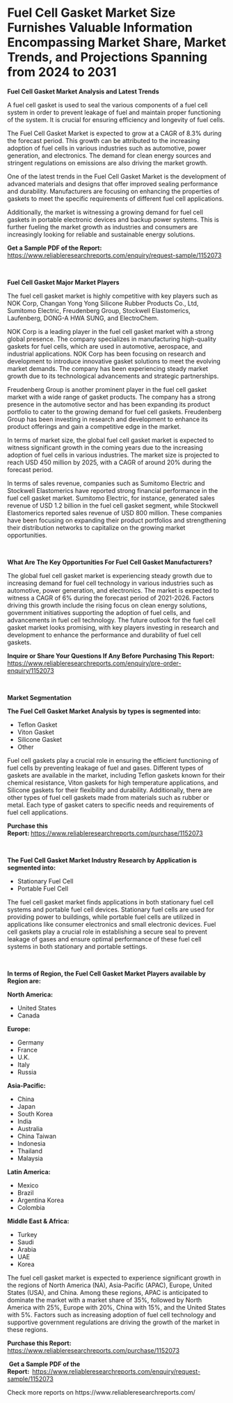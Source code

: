 <p><h1>Fuel Cell Gasket Market Size Furnishes Valuable Information Encompassing Market Share, Market Trends, and Projections Spanning from 2024 to 2031</h1></p><p><strong>Fuel Cell Gasket Market Analysis and Latest Trends</strong></p>
<p><p>A fuel cell gasket is used to seal the various components of a fuel cell system in order to prevent leakage of fuel and maintain proper functioning of the system. It is crucial for ensuring efficiency and longevity of fuel cells.</p><p>The Fuel Cell Gasket Market is expected to grow at a CAGR of 8.3% during the forecast period. This growth can be attributed to the increasing adoption of fuel cells in various industries such as automotive, power generation, and electronics. The demand for clean energy sources and stringent regulations on emissions are also driving the market growth.</p><p>One of the latest trends in the Fuel Cell Gasket Market is the development of advanced materials and designs that offer improved sealing performance and durability. Manufacturers are focusing on enhancing the properties of gaskets to meet the specific requirements of different fuel cell applications.</p><p>Additionally, the market is witnessing a growing demand for fuel cell gaskets in portable electronic devices and backup power systems. This is further fueling the market growth as industries and consumers are increasingly looking for reliable and sustainable energy solutions.</p></p>
<p><strong>Get a Sample PDF of the Report:&nbsp;</strong> <a href="https://www.reliableresearchreports.com/enquiry/request-sample/1152073">https://www.reliableresearchreports.com/enquiry/request-sample/1152073</a></p>
<p>&nbsp;</p>
<p><strong>Fuel Cell Gasket Major Market Players</strong></p>
<p><p>The fuel cell gasket market is highly competitive with key players such as NOK Corp, Changan Yong Yong Silicone Rubber Products Co., Ltd, Sumitomo Electric, Freudenberg Group, Stockwell Elastomerics, Laufenberg, DONG-A HWA SUNG, and ElectroChem.</p><p>NOK Corp is a leading player in the fuel cell gasket market with a strong global presence. The company specializes in manufacturing high-quality gaskets for fuel cells, which are used in automotive, aerospace, and industrial applications. NOK Corp has been focusing on research and development to introduce innovative gasket solutions to meet the evolving market demands. The company has been experiencing steady market growth due to its technological advancements and strategic partnerships.</p><p>Freudenberg Group is another prominent player in the fuel cell gasket market with a wide range of gasket products. The company has a strong presence in the automotive sector and has been expanding its product portfolio to cater to the growing demand for fuel cell gaskets. Freudenberg Group has been investing in research and development to enhance its product offerings and gain a competitive edge in the market.</p><p>In terms of market size, the global fuel cell gasket market is expected to witness significant growth in the coming years due to the increasing adoption of fuel cells in various industries. The market size is projected to reach USD 450 million by 2025, with a CAGR of around 20% during the forecast period.</p><p>In terms of sales revenue, companies such as Sumitomo Electric and Stockwell Elastomerics have reported strong financial performance in the fuel cell gasket market. Sumitomo Electric, for instance, generated sales revenue of USD 1.2 billion in the fuel cell gasket segment, while Stockwell Elastomerics reported sales revenue of USD 800 million. These companies have been focusing on expanding their product portfolios and strengthening their distribution networks to capitalize on the growing market opportunities.</p></p>
<p>&nbsp;</p>
<p><strong>What Are The Key Opportunities For Fuel Cell Gasket Manufacturers?</strong></p>
<p><p>The global fuel cell gasket market is experiencing steady growth due to increasing demand for fuel cell technology in various industries such as automotive, power generation, and electronics. The market is expected to witness a CAGR of 6% during the forecast period of 2021-2026. Factors driving this growth include the rising focus on clean energy solutions, government initiatives supporting the adoption of fuel cells, and advancements in fuel cell technology. The future outlook for the fuel cell gasket market looks promising, with key players investing in research and development to enhance the performance and durability of fuel cell gaskets.</p></p>
<p><strong>Inquire or Share Your Questions If Any Before Purchasing This Report:</strong> <a href="https://www.reliableresearchreports.com/enquiry/pre-order-enquiry/1152073">https://www.reliableresearchreports.com/enquiry/pre-order-enquiry/1152073</a></p>
<p>&nbsp;</p>
<p><strong>Market Segmentation</strong></p>
<p><strong>The Fuel Cell Gasket Market Analysis by types is segmented into:</strong></p>
<p><ul><li>Teflon Gasket</li><li>Viton Gasket</li><li>Silicone Gasket</li><li>Other</li></ul></p>
<p><p>Fuel cell gaskets play a crucial role in ensuring the efficient functioning of fuel cells by preventing leakage of fuel and gases. Different types of gaskets are available in the market, including Teflon gaskets known for their chemical resistance, Viton gaskets for high temperature applications, and Silicone gaskets for their flexibility and durability. Additionally, there are other types of fuel cell gaskets made from materials such as rubber or metal. Each type of gasket caters to specific needs and requirements of fuel cell applications.</p></p>
<p><strong>Purchase this Report:&nbsp;</strong><a href="https://www.reliableresearchreports.com/purchase/1152073">https://www.reliableresearchreports.com/purchase/1152073</a></p>
<p>&nbsp;</p>
<p><strong>The Fuel Cell Gasket Market Industry Research by Application is segmented into:</strong></p>
<p><ul><li>Stationary Fuel Cell</li><li>Portable Fuel Cell</li></ul></p>
<p><p>The fuel cell gasket market finds applications in both stationary fuel cell systems and portable fuel cell devices. Stationary fuel cells are used for providing power to buildings, while portable fuel cells are utilized in applications like consumer electronics and small electronic devices. Fuel cell gaskets play a crucial role in establishing a secure seal to prevent leakage of gases and ensure optimal performance of these fuel cell systems in both stationary and portable settings.</p></p>
<p>&nbsp;</p>
<p><strong>In terms of Region, the Fuel Cell Gasket Market Players available by Region are:</strong></p>
<p>
    <p> <strong> North America: </strong>
        <ul>
            <li>United States</li>
            <li>Canada</li>
        </ul>
        </p> 
    <p> <strong> Europe: </strong>
        <ul>
            <li>Germany</li>
            <li>France</li>
            <li>U.K.</li>
            <li>Italy</li>
            <li>Russia</li>
        </ul>
        </p> 
    <p> <strong> Asia-Pacific: </strong>
        <ul>
            <li>China</li>
            <li>Japan</li>
            <li>South Korea</li>
            <li>India</li>
            <li>Australia</li>
            <li>China Taiwan</li>
            <li>Indonesia</li>
            <li>Thailand</li>
            <li>Malaysia</li>
        </ul>
        </p> 
    <p> <strong> Latin America: </strong>
        <ul>
            <li>Mexico</li>
            <li>Brazil</li>
            <li>Argentina Korea</li>
            <li>Colombia</li>
        </ul>
        </p> 
    <p> <strong> Middle East & Africa: </strong>
        <ul>
            <li>Turkey</li>
            <li>Saudi</li>
            <li>Arabia</li>
            <li>UAE</li>
            <li>Korea</li>
        </ul>
    </p>
    </p>
<p><p>The fuel cell gasket market is expected to experience significant growth in the regions of North America (NA), Asia-Pacific (APAC), Europe, United States (USA), and China. Among these regions, APAC is anticipated to dominate the market with a market share of 35%, followed by North America with 25%, Europe with 20%, China with 15%, and the United States with 5%. Factors such as increasing adoption of fuel cell technology and supportive government regulations are driving the growth of the market in these regions.</p></p>
<p><strong>Purchase this Report: </strong><a href="https://www.reliableresearchreports.com/purchase/1152073">https://www.reliableresearchreports.com/purchase/1152073</a></p>
<p>&nbsp;<strong>Get a Sample PDF of the Report:&nbsp;&nbsp;</strong><a href="https://www.reliableresearchreports.com/enquiry/request-sample/1152073">https://www.reliableresearchreports.com/enquiry/request-sample/1152073</a></p>
<p><strong></strong></p>
<p>Check more reports on https://www.reliableresearchreports.com/</p>